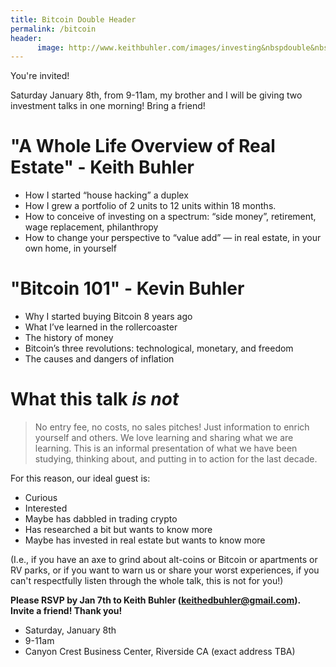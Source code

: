 ```yaml
---
title: Bitcoin Double Header
permalink: /bitcoin
header:
      image: http://www.keithbuhler.com/images/investing&nbspdouble&nbspheader.jpg      
--- 
```



You're invited!

Saturday January 8th, from 9-11am, my brother and I will be giving two investment talks in one morning! Bring a friend!

<p></p>

# "A Whole Life Overview of Real Estate" - Keith Buhler
- How I started “house hacking” a duplex
- How I grew a portfolio of 2 units to 12 units within 18 months.
- How to conceive of investing on a spectrum: “side money”, retirement, wage replacement, philanthropy
- How to change your perspective to “value add” — in real estate, in your own home, in yourself

<p></p>
<p></p>

# "Bitcoin 101" - Kevin Buhler

- Why I started buying Bitcoin 8 years ago
- What I’ve learned in the rollercoaster
- The history of money
- Bitcoin’s three revolutions: technological, monetary, and freedom
- The causes and dangers of inflation

<p></p>
<p></p>

# What this talk *is not*

>No entry fee, no costs, no sales pitches! 
>Just information to enrich yourself and others. 
>We love learning and sharing what we are learning. This is an informal presentation of what we have been studying, thinking about, and putting in to action for the last decade. 

For this reason, our ideal guest is: 
- Curious
- Interested
- Maybe has dabbled in trading crypto
- Has researched a bit but wants to know more
- Maybe has invested in real estate but wants to know more

(I.e., if you have an axe to grind about alt-coins or Bitcoin or apartments or RV parks, or if you want to warn us or share your worst experiences, if you can't respectfully listen through the whole talk, this is not for you!) 

<p></p>
<p></p>

**Please RSVP by Jan 7th to Keith Buhler (keithedbuhler@gmail.com). Invite a friend! Thank you!** 


* Saturday, January 8th
* 9-11am
* Canyon Crest Business Center, Riverside CA (exact address TBA)
